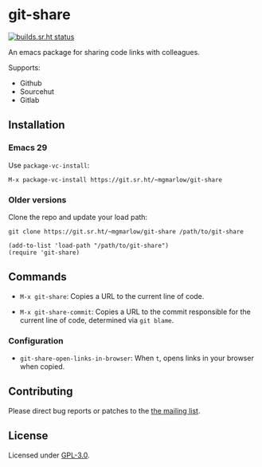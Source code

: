 # git-share

[![builds.sr.ht status](https://builds.sr.ht/~mgmarlow/git-share/commits/main/.build.yml.svg)](https://builds.sr.ht/~mgmarlow/git-share/commits/main/.build.yml?)

An emacs package for sharing code links with colleagues.

Supports:

- Github
- Sourcehut
- Gitlab

## Installation

### Emacs 29

Use `package-vc-install`:

```
M-x package-vc-install https://git.sr.ht/~mgmarlow/git-share
```

### Older versions

Clone the repo and update your load path:

```
git clone https://git.sr.ht/~mgmarlow/git-share /path/to/git-share
```

```
(add-to-list 'load-path "/path/to/git-share")
(require 'git-share)
```

## Commands

- `M-x git-share`: Copies a URL to the current line of code.

- `M-x git-share-commit`: Copies a URL to the commit responsible for
  the current line of code, determined via `git blame`.

### Configuration

- `git-share-open-links-in-browser`: When `t`, opens links in your
  browser when copied.

## Contributing

Please direct bug reports or patches to the [the mailing
list](https://lists.sr.ht/~mgmarlow/public-inbox).

## License

Licensed under [GPL-3.0](./LICENSE).
